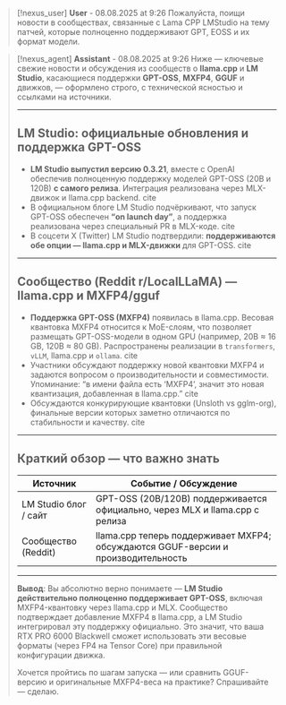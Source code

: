 >[!nexus_user] **User** - 08.08.2025 at 9:26
> Пожалуйста, поищи новости в сообществах, связанные с Lama CPP LMStudio на тему патчей, которые полноценно поддерживают GPT, EOSS и их формат модели.
<!-- UID: bbb21b90-ed1f-49ac-ac75-19c7e749043a -->




>[!nexus_agent] **Assistant** - 08.08.2025 at 9:26
> Ниже — ключевые свежие новости и обсуждения из сообществ о **llama.cpp** и **LM Studio**, касающиеся поддержки **GPT-OSS**, **MXFP4**, **GGUF** и движков, — оформлено строго, с технической ясностью и ссылками на источники.
> 
> ---
> 
> ## LM Studio: официальные обновления и поддержка GPT-OSS
> 
> - **LM Studio выпустил версию 0.3.21**, вместе с OpenAI обеспечив полноценную поддержку моделей GPT-OSS (20B и 120B) **с самого релиза**. Интеграция реализована через MLX-движок и llama.cpp backend. cite 
> - В официальном блоге LM Studio подчёркивают, что запуск GPT-OSS обеспечен **“on launch day”**, а поддержка реализована через специальный PR в MLX-коде. cite 
> - В соцсети X (Twitter) LM Studio подтвердили: **поддерживаются обе опции — llama.cpp и MLX-движки** для GPT-OSS. cite 
> 
> ---
> 
> ## Сообщество (Reddit r/LocalLLaMA) — llama.cpp и MXFP4/gguf
> 
> - **Поддержка GPT-OSS (MXFP4)** появилась в llama.cpp. Весовая квантовка MXFP4 относится к MoE-слоям, что позволяет размещать GPT-OSS-модели в одном GPU (например, 20B ≈ 16 GB, 120B ≈ 80 GB). Распространены реализации в `transformers`, `vLLM`, llama.cpp и `ollama`. cite 
> - Участники обсуждают поддержку новой квантовки MXFP4 и задаются вопросом о производительности и совместимости. Упоминание: “в имени файла есть ‘MXFP4’, значит это новая квантизация, добавленная в llama.cpp.” cite 
> - Обсуждаются конкурирующие квантовки (Unsloth vs gglm-org), финальные версии которых заметно отличаются по стабильности и качеству. cite 
> 
> ---
> 
> ## Краткий обзор — что важно знать
> 
> | Источник | Событие / Обсуждение |
> |-------------------|----------------------|
> | LM Studio блог / сайт | GPT-OSS (20B/120B) поддерживается официально, через MLX и llama.cpp с релиза |
> | Сообщество (Reddit) | llama.cpp теперь поддерживает MXFP4; обсуждаются GGUF-версии и производительность |
> 
> ---
> 
> **Вывод**: 
> Вы абсолютно верно понимаете — **LM Studio действительно полноценно поддерживает GPT-OSS**, включая MXFP4-квантовку через llama.cpp и MLX. Сообщество подтверждает добавление MXFP4 в llama.cpp, а LM Studio интегрировал эту поддержку официально. Это значит, что ваша RTX PRO 6000 Blackwell сможет использовать эти весовые форматы (через FP4 на Tensor Core) при правильной конфигурации движка.
> 
> Хочется пройтись по шагам запуска — или сравнить GGUF-версию и оригинальные MXFP4-веса на практике? Спрашивайте — сделаю.
<!-- UID: 7c819b5d-5577-41a4-801b-4a420c191dd7 -->